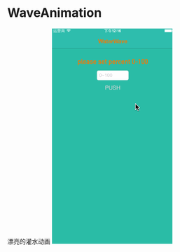 # WaveAnimation
漂亮的灌水动画
![Image text](https://raw.githubusercontent.com/coder-zwz/WaveAnimation/master/screenshots/waveAnimate.gif)
